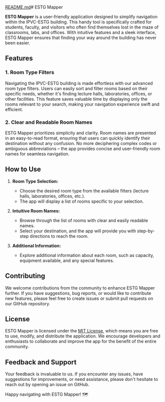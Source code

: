 [README.md](https://github.com/GoncaloC25/ESTG_Mapper/files/12834902/README.md)# ESTG Mapper

**ESTG Mapper** is a user-friendly application designed to simplify navigation within the IPVC-ESTG building. This handy tool is specifically crafted for students, faculty, and visitors who often find themselves lost in the maze of classrooms, labs, and offices. With intuitive features and a sleek interface, ESTG Mapper ensures that finding your way around the building has never been easier.

## Features

### 1. **Room Type Filters**
Navigating the IPVC-ESTG building is made effortless with our advanced room type filters. Users can easily sort and filter rooms based on their specific needs, whether it's finding lecture halls, laboratories, offices, or other facilities. This feature saves valuable time by displaying only the rooms relevant to your search, making your navigation experience swift and efficient.

### 2. **Clear and Readable Room Names**
ESTG Mapper prioritizes simplicity and clarity. Room names are presented in an easy-to-read format, ensuring that users can quickly identify their destination without any confusion. No more deciphering complex codes or ambiguous abbreviations – the app provides concise and user-friendly room names for seamless navigation.

## How to Use

1. **Room Type Selection:**
   - Choose the desired room type from the available filters (lecture halls, laboratories, offices, etc.).
   - The app will display a list of rooms specific to your selection.

2. **Intuitive Room Names:**
   - Browse through the list of rooms with clear and easily readable names.
   - Select your destination, and the app will provide you with step-by-step directions to reach the room.

3. **Additional Information:**
   - Explore additional information about each room, such as capacity, equipment available, and any special features.

## Contributing

We welcome contributions from the community to enhance ESTG Mapper further. If you have suggestions, bug reports, or would like to contribute new features, please feel free to create issues or submit pull requests on our GitHub repository.

## License

ESTG Mapper is licensed under the [MIT License](LICENSE), which means you are free to use, modify, and distribute the application. We encourage developers and enthusiasts to collaborate and improve the app for the benefit of the entire community.

## Feedback and Support

Your feedback is invaluable to us. If you encounter any issues, have suggestions for improvements, or need assistance, please don't hesitate to reach out by opening an issue on GitHub.

Happy navigating with ESTG Mapper! 🗺️
